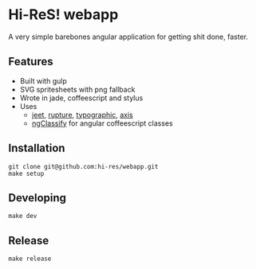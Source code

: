 # Hi-ReS! webapp

A very simple barebones angular application for getting shit done, faster.

## Features

* Built with gulp
* SVG spritesheets with png fallback
* Wrote in jade, coffeescript and stylus
* Uses
	* [jeet](https://github.com/mojotech/jeet), [rupture](https://github.com/jenius/rupture), [typographic](https://github.com/corysimmons/typographic), [axis](https://github.com/jenius/axis)
	* [ngClassify](https://github.com/CaryLandholt/ng-classify) for angular coffeescript classes


## Installation

```
git clone git@github.com:hi-res/webapp.git
make setup
```

## Developing

```
make dev
```

## Release

```
make release
```